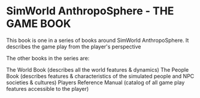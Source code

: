 # SimWorld AnthropoSphere - THE GAME BOOK

This book is one in a series of books around SimWorld AnthropoSphere. It describes the game play from the player's perspective

The other books in the series are:

The World Book (describes all the world features & dynamics)
The People Book (describes features & characteristics of the simulated people and NPC societies & cultures)
Players Reference Manual (catalog of all game play features accessible to the player)
